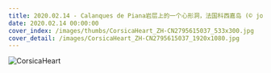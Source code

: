 ```yaml
---
title: 2020.02.14 - Calanques de Piana岩层上的一个心形洞，法国科西嘉岛 (© joningall/Getty Images)
date: 2020.02.14 00:00:00
cover_index: /images/thumbs/CorsicaHeart_ZH-CN2795615037_533x300.jpg
cover_detail: /images/CorsicaHeart_ZH-CN2795615037_1920x1080.jpg
---
```


![CorsicaHeart](/images/CorsicaHeart_ZH-CN2795615037_1920x1080.jpg)
